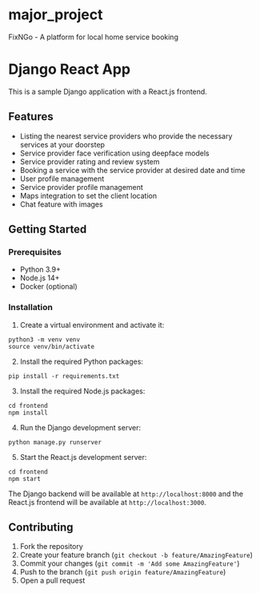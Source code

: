 # major_project
FixNGo - A platform for local home service booking
# Django React App

This is a sample Django application with a React.js frontend.

## Features
- Listing the nearest service providers who provide the necessary services at your doorstep
- Service provider face verification using deepface models
- Service provider rating and review system
- Booking a service with the service provider at desired date and time
- User profile management
- Service provider profile management
- Maps integration to set the client location
- Chat feature with images




## Getting Started

### Prerequisites
- Python 3.9+
- Node.js 14+
- Docker (optional)

### Installation

1. Create a virtual environment and activate it:

```
python3 -m venv venv
source venv/bin/activate
```

2. Install the required Python packages:

```
pip install -r requirements.txt
```

3. Install the required Node.js packages:

```
cd frontend
npm install
```

4. Run the Django development server:

```
python manage.py runserver
```

5. Start the React.js development server:

```
cd frontend
npm start
```

The Django backend will be available at `http://localhost:8000` and the React.js frontend will be available at `http://localhost:3000`.



## Contributing

1. Fork the repository
2. Create your feature branch (`git checkout -b feature/AmazingFeature`)
3. Commit your changes (`git commit -m 'Add some AmazingFeature'`)
4. Push to the branch (`git push origin feature/AmazingFeature`)
5. Open a pull request
